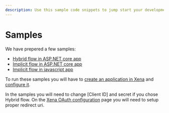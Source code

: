 ```yaml
---
description: Use this sample code snippets to jump start your development in Xena.
---
```


# Samples

We have prepered a few samples:

* [Hybrid flow in ASP.NET core app](https://github.com/EG-BRS/Identity.Server.Sample.Dotnet/tree/master/HybridMVC.Core)
* [Implicit flow in ASP.NET core app](https://github.com/EG-BRS/Identity.Server.Sample.Dotnet/tree/master/ImplicitMVC.Core)
* [Implicit flow in javascript app](https://github.com/EG-BRS/Identity.Server.Sample.Dotnet/tree/master/ImplicitJavascript)

To run these samples you will have to [create an application in Xena](createapplication.md) and [configure it](xena-api-using-oauth.md).

In the samples you will need to change [Client ID] and secret if you chose Hybrid flow. On the [Xena OAuth configuration](xena-api-using-oauth.md) page you will need to setup proper redirect uri.
